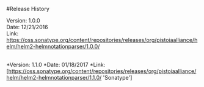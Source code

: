 #Release History

Version:  1.0.0<br>
Date:     12/21/2016<br>
Link:     https://oss.sonatype.org/content/repositories/releases/org/pistoiaalliance/helm/helm2-helmnotationparser/1.0.0/<br>
<br>

*Version:  1.1.0
*Date:     01/18/2017
*Link:     [https://oss.sonatype.org/content/repositories/releases/org/pistoiaalliance/helm/helm2-helmnotationparser/1.1.0/ 'Sonatype']
